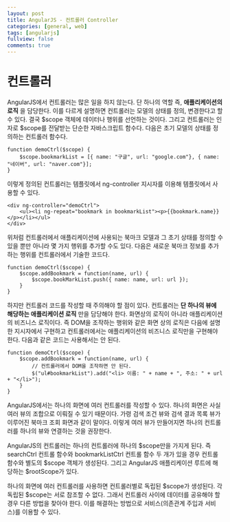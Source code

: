 ```yaml
---
layout: post
title: AngularJS - 컨트롤러 Controller
categories: [general, web]
tags: [angularjs]
fullview: false
comments: true
---
```


# 컨트롤러

AngularJS에서 컨트롤러는 많은 일을 하지 않는다. 단 하나의 역할 즉, **애플리케이션의 로직** 을 담당한다. 이를 다르게 설명하면 컨트롤러는 모델의 상태를 정의, 변경한다고 할 수 있다. 결국 $scope 객체에 데이터나 행위를 선언하는 것이다. 그리고 컨트롤러는 인자로 $scope를 전달받는 단순한 자바스크립트 함수다. 다음은 초기 모델의 상태를 정의하는 컨트롤러 함수다.

    function demoCtrl($scope) {
        $scope.bookmarkList = [{ name: "구글", url: "google.com"}, { name: "네이버", url: "naver.com"}];
    }

이렇게 정의된 컨트롤러는 템플릿에서 ng-controller 지시자를 이용해 템플릿에서 사용할 수 있다.

    <div ng-controller="demoCtrl">
        <ul><li ng-repeat="bookmark in bookmarkList"><p>{{bookmark.name}}</p></li></ul>
    </div>

위처럼 컨트롤러에서 애플리케이션에 사용되는 북마크 모델과 그 초기 상태를 정의할 수 있을 뿐만 아니라 몇 가지 행위를 추가할 수도 있다. 다음은
새로운 북마크 정보를 추가하는 행위를 컨트롤러에서 기술한 코드다.

    function demoCtrl($scope) {
        $scope.addBookmark = function(name, url) {
            $scope.bookMarkList.push({ name: name, url: url });
        }
    }

하지만 컨트롤러 코드를 작성할 때 주의해야 할 점이 있다. 컨트롤러는 **단 하나의 뷰에 해당하는 애플리케이션 로직** 만을 담당해야 한다. 화면상의
로직이 아니라 애플리케이션의 비즈니스 로직이다. 즉 DOM을 조작하는 행위와 같은 화면 상의 로직은 다음에 설명한 지시자에서 구현하고 컨트롤러에서는
애플리케이션의 비즈니스 로직만을 구현해야 한다. 다음과 같은 코드는 사용해서는 안 된다.

    function demoCtrl($scope) {
        $scope.addBookmark = function(name, url) {
            // 컨트롤러에서 DOM을 조작하면 안 된다.
            $("ul#bookmarkList").add("<li> 이름: " + name + ", 주소: " + url + "</li>");
        }
    }

AngularJS에서는 하나의 화면에 여러 컨트롤러를 작성할 수 있다. 하나의 화면은 사실 여러 뷰의 조합으로 이뤄질 수 있기 때문이다. 가령 검색 조건 뷰와
검색 결과 목록 뷰가 이루어진 북마크 조회 화면과 같이 말이다. 이렇게 여러 뷰가 만들어지면 하나의 컨트롤러를 하나의 뷰와 연결하는 것을 권장한다.

AngularJS의 컨트롤러는 하나의 컨트롤러에 하나의 $scope만을 가지게 된다. 즉 searchCtrl 컨트롤 함수와 bookmarkListCtrl 컨트롤 함수 두 개가
있을 경우 컨트롤 함수와 별도의 $scope 객체가 생성된다. 그리고 AngularJS 애플리케이션 루트에 해당하는 $rootScope가 있다.

하나의 화면에 여러 컨트롤러를 사용하면 컨트롤러별로 독립된 $scope가 생성된다. 각 독립된 $scope는 서로 참조할 수 없다. 그래서 컨트롤러 사이에
데이터를 공유해야 할 경우 다른 방법을 찾아야 한다. 이를 해결하는 방법으로 서비스(의존관계 주입과 서비스)를 이용할 수 있다.
